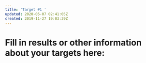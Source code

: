 ```yaml
---
title: 'Target #1 '
updated: 2020-05-07 02:41:05Z
created: 2019-11-27 19:03:39Z
---
```


# Fill in results or other information about your targets here: 